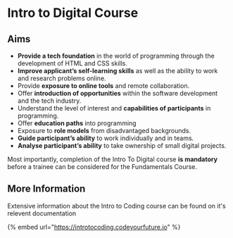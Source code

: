# Intro to Digital Course

## Aims

* **Provide a tech foundation** in the world of programming through the development of HTML and CSS skills.
* **Improve applicant’s self-learning skills** as well as the ability to work and research problems online.
* Provide **exposure to online tools** and remote collaboration.
* Offer **introduction of opportunities** within the software development and the tech industry.
* Understand the level of interest and **capabilities of participants** in programming.
* Offer **education paths** into programming
* Exposure to **role models** from disadvantaged backgrounds.
* **Guide participant’s ability** to work individually and in teams.
* **Analyse participant’s ability** to take ownership of small digital projects.

Most importantly, completion of the Intro To Digital course **is mandatory** before a trainee can be considered for the Fundamentals Course.

## More Information

Extensive information about the Intro to Coding course can be found on it's relevent documentation

{% embed url="https://introtocoding.codeyourfuture.io" %}
